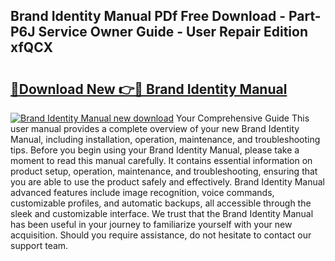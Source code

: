 ## Brand Identity Manual PDf Free Download - Part-P6J Service Owner Guide - User Repair Edition xfQCX

# <h2><a href="http://bc79740.oget.top/?id=Brand+Identity+Manual">🔗Download New 👉🔴 Brand Identity Manual</a></h2>

[![Brand Identity Manual new download](https://i.imgur.com/5g1atiW.png)](http://bc79740.oget.top/?id=Brand+Identity+Manual)
Your Comprehensive Guide This user manual provides a complete overview of your new Brand Identity Manual, including installation, operation, maintenance, and troubleshooting tips. Before you begin using your Brand Identity Manual, please take a moment to read this manual carefully. It contains essential information on product setup, operation, maintenance, and troubleshooting, ensuring that you are able to use the product safely and effectively. Brand Identity Manual advanced features include image recognition, voice commands, customizable profiles, and automatic backups, all accessible through the sleek and customizable interface. We trust that the Brand Identity Manual has been useful in your journey to familiarize yourself with your new acquisition. Should you require assistance, do not hesitate to contact our support team.
